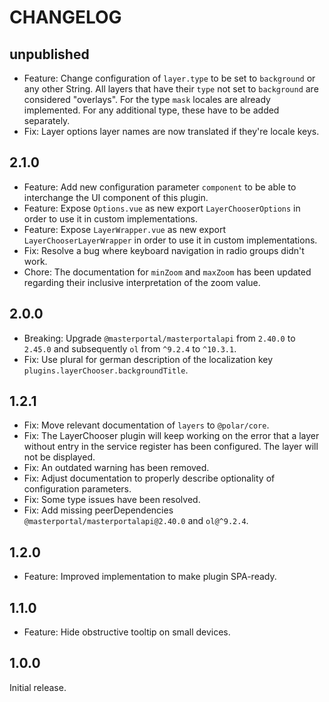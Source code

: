 # CHANGELOG

## unpublished

- Feature: Change configuration of `layer.type` to be set to `background` or any other String. All layers that have their `type` not set to `background` are considered "overlays". For the type `mask` locales are already implemented. For any additional type, these have to be added separately.
- Fix: Layer options layer names are now translated if they're locale keys.

## 2.1.0

- Feature: Add new configuration parameter `component` to be able to interchange the UI component of this plugin.
- Feature: Expose `Options.vue` as new export `LayerChooserOptions` in order to use it in custom implementations.
- Feature: Expose `LayerWrapper.vue` as new export `LayerChooserLayerWrapper` in order to use it in custom implementations.
- Fix: Resolve a bug where keyboard navigation in radio groups didn't work.
- Chore: The documentation for `minZoom` and `maxZoom` has been updated regarding their inclusive interpretation of the zoom value.

## 2.0.0

- Breaking: Upgrade `@masterportal/masterportalapi` from `2.40.0` to `2.45.0` and subsequently `ol` from `^9.2.4` to `^10.3.1`.
- Fix: Use plural for german description of the localization key `plugins.layerChooser.backgroundTitle`.

## 1.2.1

- Fix: Move relevant documentation of `layers` to `@polar/core`.
- Fix: The LayerChooser plugin will keep working on the error that a layer without entry in the service register has been configured. The layer will not be displayed.
- Fix: An outdated warning has been removed.
- Fix: Adjust documentation to properly describe optionality of configuration parameters.
- Fix: Some type issues have been resolved.
- Fix: Add missing peerDependencies `@masterportal/masterportalapi@2.40.0` and `ol@^9.2.4`.

## 1.2.0

- Feature: Improved implementation to make plugin SPA-ready.

## 1.1.0

- Feature: Hide obstructive tooltip on small devices.

## 1.0.0

Initial release.
